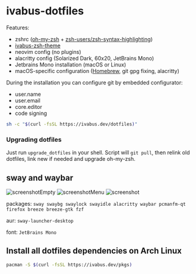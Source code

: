 # ivabus-dotfiles

Features:

- zshrc ([oh-my-zsh](https://ohmyz.sh) + [zsh-users/zsh-syntax-highlighting](https://github.com/zsh-users/zsh-syntax-highlighting))
- [ivabus-zsh-theme](https://github.com/ivabus/ivabus-zsh-theme)
- neovim config (no plugins)
- alacritty config (Solarized Dark, 60x20, JetBrains Mono)
- Jetbrains Mono installation (macOS or Linux)
- macOS-specific configuration ([Homebrew](https://brew.sh), git gpg fixing, alacritty)

During the installation you can configure git by embedded configurator:

 - user.name
 - user.email
 - core.editor
 - code signing

```sh
sh -c "$(curl -fsSL https://ivabus.dev/dotfiles)"
```

### Upgrading dotfiles

Just run `upgrade_dotfiles` in your shell. Script will `git pull`, then relink old dotfiles, link new if needed and upgrade oh-my-zsh.


## sway and waybar
![screenshotEmpty](https://user-images.githubusercontent.com/71599788/183670989-c5488e8b-674e-42c1-9e92-baed12451bac.png)
![screenshotMenu](https://user-images.githubusercontent.com/71599788/183671039-59552fa7-a6f2-443d-8ca4-1872c83aef52.png)
![screenshot](https://user-images.githubusercontent.com/71599788/183670970-7174f264-d41e-49af-b82b-191544965aea.png)

packages: `sway swaybg swaylock swayidle alacritty waybar pcmanfm-qt firefox breeze breeze-gtk fzf`

aur: `sway-launcher-desktop`

font: `JetBrains Mono`


## Install all dotfiles dependencies on Arch Linux

```sh
pacman -S $(curl -fsSL https://ivabus.dev/pkgs)
```
